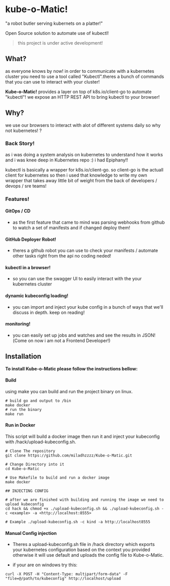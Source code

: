 # kube-o-Matic!

"a robot butler serving kubernets on a platter!"

Open Source solution to automate use of kubectl!

> this project is under active development!

## What?
as everyone knows by now! in order to communicate with a kubernetes cluster you need to use a tool called "Kubectl".theres a bunch of commands that you can use to interact with your cluster!

**Kube-o-Matic!** provides a layer on top of k8s.io/client-go to automate "kubectl"!
we expose an HTTP REST API to bring kubectl to your browser!


## Why?
we use our browsers to interact with alot of different systems daily so why not kubernetes! ?

### Back Story!
as i was doing a system analysis on kubernetes to understand how it works and i was knee deep in Kubernetes repo :) i had Epiphany!!

kubectl is basically a wrapper for k8s.io/client-go. so client-go is the actuall client for kubernetes so then i used that knowledge to write my own wrapper that takes away little bit of weight from the back of developers / devops / sre teams!

### Features!

#### GitOps / CD
- as the first feature that came to mind was parsing webhooks from github to watch a set of manifests and if changed deploy them!

#### GitHub Deployer Robot!
- theres a github robot you can use to check your manifests / automate other tasks right from the api no coding neded!

#### kubectl in a browser!
- so you can use the swagger UI to easily interact with the your kubernetes cluster

#### dynamic kubeconfig loading!
- you can import and inject your kube config in a bunch of ways that we'll discuss in depth. keep on reading!

#### monitoring!
- you can easily set up jobs and watches and see the results in JSON!(Come on now i am not a Frontend Developer!)

## Installation

**To install Kube-o-Matic please follow the instructions bellow:**

#### Build
using make you can build and run the project binary on linux.
```shell
# build go and output to /bin
make docker
# run the binary
make run
```

#### Run in Docker

This script will build a docker image then run it and inject your kubeconfig with /hack/upload-kubeconfig.sh.

```shell
# Clone The repository
git clone https://github.com/miladhzzzz/Kube-o-Matic.git

# Change Directory into it
cd Kube-o-Matic

# Use Makefile to build and run a docker image
make docker

## INJECTING CONFIG

# after we are finished with building and running the image we need to upload kubeconfig
cd hack && chmod +x ./upload-kubeconfig.sh && ./upload-kubeconfig.sh -c <example> -a <http://localhost:8555>

# Example ./upload-kubeconfig.sh -c kind -a http://localhost8555

```

#### Manual Config injection

- Theres a upload-kubeconfig.sh file in /hack directory which exports your kubernetes configuration based on the context you provided otherwise it will use default and uploads the config file to Kube-o-Matic.

- if your are on windows try this:
```shell
curl -X POST -H "Content-Type: multipart/form-data" -F "file=@/path/to/kubeconfig" http://localhost/upload
```
